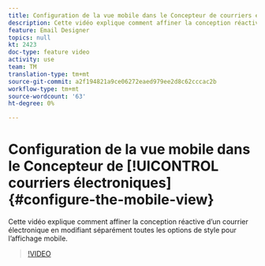 ```yaml
---
title: Configuration de la vue mobile dans le Concepteur de courriers électroniques
description: Cette vidéo explique comment affiner la conception réactive d'un courrier électronique dans un Adobe Campaign Standard (ACS) en modifiant séparément toutes les options de style pour l'affichage mobile.
feature: Email Designer
topics: null
kt: 2423
doc-type: feature video
activity: use
team: TM
translation-type: tm+mt
source-git-commit: a2f194821a9ce06272eaed979ee2d8c62cccac2b
workflow-type: tm+mt
source-wordcount: '63'
ht-degree: 0%

---
```



# Configuration de la vue mobile dans le Concepteur de [!UICONTROL courriers électroniques] {#configure-the-mobile-view}

Cette vidéo explique comment affiner la conception réactive d’un courrier électronique en modifiant séparément toutes les options de style pour l’affichage mobile.

>[!VIDEO](https://video.tv.adobe.com/v/25919?quality=12)
